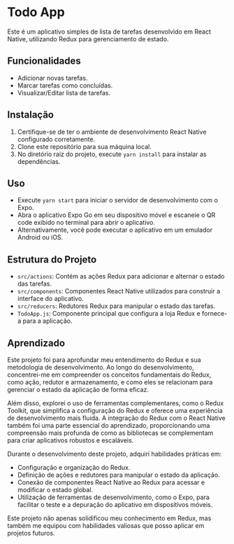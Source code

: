 # Todo App

Este é um aplicativo simples de lista de tarefas desenvolvido em React Native, utilizando Redux para gerenciamento de estado.

## Funcionalidades

- Adicionar novas tarefas.
- Marcar tarefas como concluídas.
- Visualizar/Editar lista de tarefas.

## Instalação

1. Certifique-se de ter o ambiente de desenvolvimento React Native configurado corretamente.
2. Clone este repositório para sua máquina local.
3. No diretório raiz do projeto, execute `yarn install` para instalar as dependências.

## Uso

- Execute `yarn start` para iniciar o servidor de desenvolvimento com o Expo.
- Abra o aplicativo Expo Go em seu dispositivo móvel e escaneie o QR code exibido no terminal para abrir o aplicativo.
- Alternativamente, você pode executar o aplicativo em um emulador Android ou iOS.

## Estrutura do Projeto

- `src/actions`: Contém as ações Redux para adicionar e alternar o estado das tarefas.
- `src/components`: Componentes React Native utilizados para construir a interface do aplicativo.
- `src/reducers`: Redutores Redux para manipular o estado das tarefas.
- `TodoApp.js`: Componente principal que configura a loja Redux e fornece-a para a aplicação.

## Aprendizado

Este projeto foi para aprofundar meu entendimento do Redux e sua metodologia de desenvolvimento. Ao longo do desenvolvimento, concentrei-me em compreender os conceitos fundamentais do Redux, como ação, redutor e armazenamento, e como eles se relacionam para gerenciar o estado da aplicação de forma eficaz.

Além disso, explorei o uso de ferramentas complementares, como o Redux Toolkit, que simplifica a configuração do Redux e oferece uma experiência de desenvolvimento mais fluida. A integração do Redux com o React Native também foi uma parte essencial do aprendizado, proporcionando uma compreensão mais profunda de como as bibliotecas se complementam para criar aplicativos robustos e escaláveis.

Durante o desenvolvimento deste projeto, adquiri habilidades práticas em:

- Configuração e organização do Redux.
- Definição de ações e redutores para manipular o estado da aplicação.
- Conexão de componentes React Native ao Redux para acessar e modificar o estado global.
- Utilização de ferramentas de desenvolvimento, como o Expo, para facilitar o teste e a depuração do aplicativo em dispositivos móveis.

Este projeto não apenas solidificou meu conhecimento em Redux, mas também me equipou com habilidades valiosas que posso aplicar em projetos futuros.


